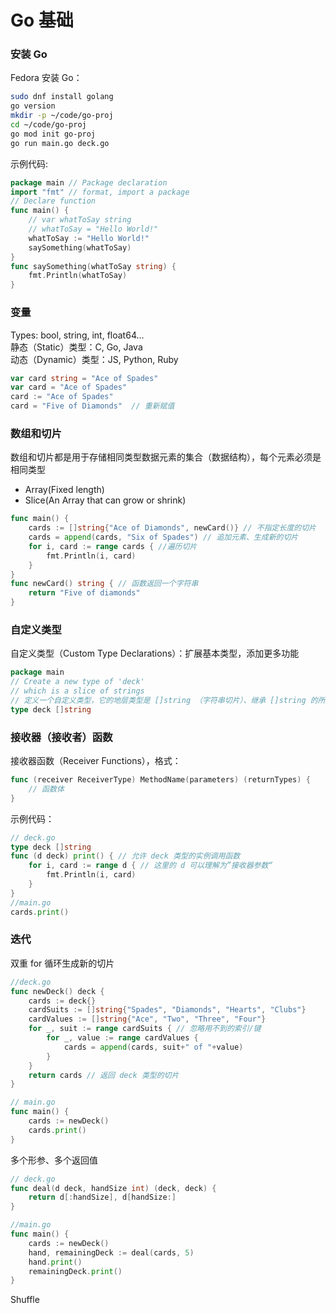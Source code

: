 # Go 基础
### 安装 Go

Fedora 安装 Go：
```bash
sudo dnf install golang
go version
mkdir -p ~/code/go-proj
cd ~/code/go-proj
go mod init go-proj
go run main.go deck.go
```
示例代码:
```go
package main // Package declaration
import "fmt" // format, import a package
// Declare function
func main() {
	// var whatToSay string
	// whatToSay = "Hello World!"
	whatToSay := "Hello World!"
	saySomething(whatToSay)
}
func saySomething(whatToSay string) {
	fmt.Println(whatToSay)
}
```

### 变量

Types: bool, string, int, float64...  
静态（Static）类型：C, Go, Java  
动态（Dynamic）类型：JS, Python, Ruby

```go
var card string = "Ace of Spades"
var card = "Ace of Spades"
card := "Ace of Spades"
card = "Five of Diamonds"  // 重新赋值
```

### 数组和切片

数组和切片都是用于存储相同类型数据元素的集合（数据结构），每个元素必须是相同类型

- Array(Fixed length)
- Slice(An Array that can grow or shrink)

```go
func main() {
	cards := []string{"Ace of Diamonds", newCard()} // 不指定长度的切片
	cards = append(cards, "Six of Spades") // 追加元素、生成新的切片
	for i, card := range cards { //遍历切片
		fmt.Println(i, card)
	}
}
func newCard() string { // 函数返回一个字符串
	return "Five of diamonds"
}

```

### 自定义类型
自定义类型（Custom Type Declarations）：扩展基本类型，添加更多功能
```go
package main
// Create a new type of 'deck'
// which is a slice of strings
// 定义一个自定义类型，它的地层类型是 []string （字符串切片）、继承 []string 的所有特性
type deck []string
```

### 接收器（接收者）函数
接收器函数（Receiver Functions），格式：

```go
func (receiver ReceiverType) MethodName(parameters) (returnTypes) {
    // 函数体
}
```

示例代码：
```go
// deck.go
type deck []string
func (d deck) print() { // 允许 deck 类型的实例调用函数
	for i, card := range d { // 这里的 d 可以理解为”接收器参数“
		fmt.Println(i, card)
	}
}
//main.go
cards.print()
```

### 迭代
双重 for 循环生成新的切片
```go
//deck.go
func newDeck() deck {
	cards := deck{}
	cardSuits := []string{"Spades", "Diamonds", "Hearts", "Clubs"}
	cardValues := []string{"Ace", "Two", "Three", "Four"}
	for _, suit := range cardSuits { // 忽略用不到的索引/键
		for _, value := range cardValues {
			cards = append(cards, suit+" of "+value)
		}
	}
	return cards // 返回 deck 类型的切片
}

// main.go
func main() {
	cards := newDeck()
	cards.print()
}
```
多个形参、多个返回值
```go
// deck.go
func deal(d deck, handSize int) (deck, deck) {
	return d[:handSize], d[handSize:]
}

//main.go
func main() {
	cards := newDeck()
	hand, remainingDeck := deal(cards, 5)
	hand.print()
	remainingDeck.print()
}
```

Shuffle